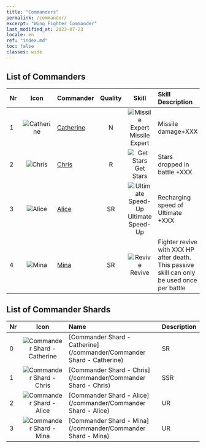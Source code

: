```yaml
---
title: "Commanders"
permalink: /commander/
excerpt: "Wing Fighter Commander"
last_modified_at: 2023-07-23
locale: en
ref: "index.md"
toc: false
classes: wide
---
```


## List of Commanders

  |  Nr | Icon | Commander | Quality | Skill | Skill Description |
  |:----|:----:|:----------|:-------:|:-----:|:------------------|
  | 1 | ![Catherine](/images/commander/actor_debris_1_p.png) | [Catherine](/commander/Catherine) | N | ![Missile Expert](/images/commander/actor_skill_03_p.png) Missile Expert | Missile damage+XXX |
  | 2 | ![Chris](/images/commander/actor_debris_2_p.png) | [Chris](/commander/Chris) | R | ![Get Stars](/images/commander/actor_skill_04_p.png) Get Stars | Stars dropped in battle +XXX |
  | 3 | ![Alice](/images/commander/actor_debris_3_p.png) | [Alice](/commander/Alice) | SR | ![Ultimate Speed-Up](/images/commander/actor_skill_01_p.png) Ultimate Speed-Up | Recharging speed of Ultimate +XXX |
  | 4 | ![Mina](/images/commander/actor_debris_4_p.png) | [Mina](/commander/Mina) | SR | ![Revive](/images/commander/actor_skill_02_p.png) Revive | Fighter revive with XXX HP after death. This passive skill can only be used once per battle |

## List of Commander Shards

  |  Nr | Icon |    Name   |  Description |
  |:----|:----:|:----------|:-------------|
  | 0 | ![Commander Shard - Catherine](/images/commander/actor_debris_1_zbsx_img9.png) | [Commander Shard - Catherine](/commander/Commander Shard - Catherine) | SR | Used to unlock and ascend commander Catherine |
  | 1 | ![Commander Shard - Chris](/images/commander/actor_debris_2_zbsx_img10.png) | [Commander Shard - Chris](/commander/Commander Shard - Chris) | SSR | Used to unlock and ascend commander Chris |
  | 2 | ![Commander Shard - Alice](/images/commander/actor_debris_3_zbsx_img11.png) | [Commander Shard - Alice](/commander/Commander Shard - Alice) | UR | Used to unlock and ascend commander Alice |
  | 3 | ![Commander Shard - Mina](/images/commander/actor_debris_4_zbsx_img11.png) | [Commander Shard - Mina](/commander/Commander Shard - Mina) | UR | Used to unlock and ascend commander Mina |
